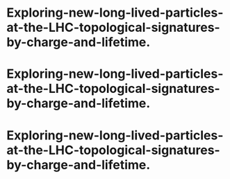 # Exploring-new-long-lived-particles-at-the-LHC-topological-signatures-by-charge-and-lifetime.
# Exploring-new-long-lived-particles-at-the-LHC-topological-signatures-by-charge-and-lifetime.
# Exploring-new-long-lived-particles-at-the-LHC-topological-signatures-by-charge-and-lifetime.
